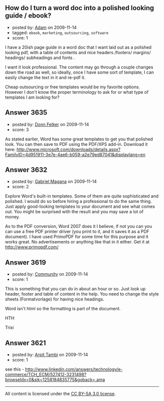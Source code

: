 ## How do I turn a word doc into a polished looking guide / ebook?

- posted by: [Adam](https://stackexchange.com/users/-1/433-adam) on 2009-11-14
- tagged: `ebook`, `marketing`, `outsourcing`, `software`
- score: 1

I have a 20ish page guide in a word doc that I want laid out as a polished looking pdf, with a table of contents and nice headers /footers/ margins/ headings/ subheadings and fonts . 

I want it look professional.  The content may go through a couple changes down the road as well, so ideally, once I have some sort of template,  I can easily change the text in it and re-pdf it.

Cheap outsourcing or free templates would be my favorite options. However I don't know the proper terminology to ask for or what type of templates I am looking for?


## Answer 3635

- posted by: [Donn Felker](https://stackexchange.com/users/-1/1317-donn-felker) on 2009-11-14
- score: 3

As stated earlier, Word has some great templates to get you that polished look. You can then save to PDF using the PDF/XPS add-in. Download it here: http://www.microsoft.com/downloads/details.aspx?FamilyID=4d951911-3e7e-4ae6-b059-a2e79ed87041&displaylang=en


## Answer 3632

- posted by: [Gabriel Magana](https://stackexchange.com/users/-1/1158-gabriel-magana) on 2009-11-14
- score: 2

Explore Word's built-in templates. Some of them are quite sophisticated and polished.  I would do so before hiring a professional to do the same thing.  Just apply good-looking templates to your document and see what comes out. You might be surprised with the result and you may save a lot of money.

As to the PDF conversion, Word 2007 does it I believe, if not you can you can use a free PDF printer driver (you print to it, and it saves it as a PDF document).  I have used PrimoPDF for some time for this purpose and it works great.  No advertisements or anything like that in it either.  Get it at http://www.primopdf.com/


## Answer 3619

- posted by: [Community](https://stackexchange.com/users/-1/-1-community) on 2009-11-14
- score: 1

This is something that you can do in about an hour or so. Just look up header, footer and table of content in the help. You need to change the style sheets (Formatvorlage) for having nice headings. 

Word isn't html so the formatting is part of the document. 

HTH

Trixi


## Answer 3621

- posted by: [Arpit Tambi](https://stackexchange.com/users/-1/309-arpit-tambi) on 2009-11-14
- score: 1

see this - http://www.linkedin.com/answers/technology/e-commerce/TCH_ECM/527412-3231498?browseIdx=0&sik=1258184835775&goback=.ama



---

All content is licensed under the [CC BY-SA 3.0 license](https://creativecommons.org/licenses/by-sa/3.0/).
